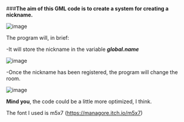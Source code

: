 ###**The aim of this GML code is to create a system for creating a nickname.**

![image](https://github.com/user-attachments/assets/955f8669-929f-4572-8af2-0b89fb1f49b6)

The program will, in brief:

 -It will store the nickname in the variable ***global.name***
 
 ![image](https://github.com/user-attachments/assets/29f82ef3-7869-4742-9c06-1d1f21c54d1c)

-Once the nickname has been registered, the program will change the room.

![image](https://github.com/user-attachments/assets/8200857b-e3a8-4646-8a16-9938a42d06a5)


**Mind you**, the code could be a little more optimized, I think. 

The font I used is m5x7 (https://managore.itch.io/m5x7)
